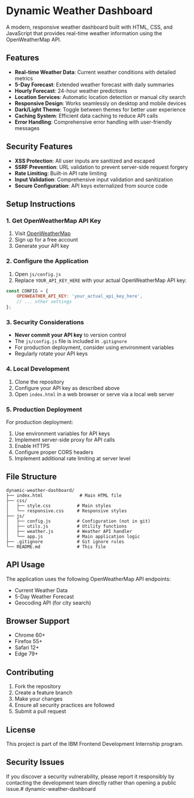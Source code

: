 # Dynamic Weather Dashboard

A modern, responsive weather dashboard built with HTML, CSS, and JavaScript that provides real-time weather information using the OpenWeatherMap API.

## Features

- **Real-time Weather Data**: Current weather conditions with detailed metrics
- **5-Day Forecast**: Extended weather forecast with daily summaries
- **Hourly Forecast**: 24-hour weather predictions
- **Location Services**: Automatic location detection or manual city search
- **Responsive Design**: Works seamlessly on desktop and mobile devices
- **Dark/Light Theme**: Toggle between themes for better user experience
- **Caching System**: Efficient data caching to reduce API calls
- **Error Handling**: Comprehensive error handling with user-friendly messages

## Security Features

- **XSS Protection**: All user inputs are sanitized and escaped
- **SSRF Prevention**: URL validation to prevent server-side request forgery
- **Rate Limiting**: Built-in API rate limiting
- **Input Validation**: Comprehensive input validation and sanitization
- **Secure Configuration**: API keys externalized from source code

## Setup Instructions

### 1. Get OpenWeatherMap API Key

1. Visit [OpenWeatherMap](https://openweathermap.org/api)
2. Sign up for a free account
3. Generate your API key

### 2. Configure the Application

1. Open `js/config.js`
2. Replace `YOUR_API_KEY_HERE` with your actual OpenWeatherMap API key:

```javascript
const CONFIG = {
    OPENWEATHER_API_KEY: 'your_actual_api_key_here',
    // ... other settings
};
```

### 3. Security Considerations

- **Never commit your API key** to version control
- The `js/config.js` file is included in `.gitignore`
- For production deployment, consider using environment variables
- Regularly rotate your API keys

### 4. Local Development

1. Clone the repository
2. Configure your API key as described above
3. Open `index.html` in a web browser or serve via a local web server

### 5. Production Deployment

For production deployment:

1. Use environment variables for API keys
2. Implement server-side proxy for API calls
3. Enable HTTPS
4. Configure proper CORS headers
5. Implement additional rate limiting at server level

## File Structure

```
dynamic-weather-dashboard/
├── index.html              # Main HTML file
├── css/
│   ├── style.css          # Main styles
│   └── responsive.css     # Responsive styles
├── js/
│   ├── config.js          # Configuration (not in git)
│   ├── utils.js           # Utility functions
│   ├── weather.js         # Weather API handler
│   └── app.js             # Main application logic
├── .gitignore             # Git ignore rules
└── README.md              # This file
```

## API Usage

The application uses the following OpenWeatherMap API endpoints:

- Current Weather Data
- 5-Day Weather Forecast
- Geocoding API (for city search)

## Browser Support

- Chrome 60+
- Firefox 55+
- Safari 12+
- Edge 79+

## Contributing

1. Fork the repository
2. Create a feature branch
3. Make your changes
4. Ensure all security practices are followed
5. Submit a pull request

## License

This project is part of the IBM Frontend Development Internship program.

## Security Issues

If you discover a security vulnerability, please report it responsibly by contacting the development team directly rather than opening a public issue.# dynamic-weather-dashboard
